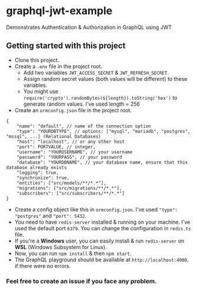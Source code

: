 # graphql-jwt-example
Demonstrates Authentication &amp; Authorization in GraphQL using JWT

## Getting started with this project
- Clone this project.
- Create a `.env` file in the project root.
  * Add two variables `JWT_ACCESS_SECRET` & `JWT_REFRESH_SECRET`.
  * Assign random secret values (both values will be different) to these variables.
  * You might use `require('crypto').randomBytes(${length}).toString('hex')` to generate random values. I've used length = 256
- Create an `ormconfig.json` file in the project root.
```json-with-comments
{
    "name": "default", // name of the connection option
    "type": "YOURDBTYPE", // options: ["mysql", "mariadb", "postgres", "mssql", ...] (Relational Databases)
    "host": "localhost", // or any other host
    "port": PORTVALUE, // integer,  
    "username": "YOURUSERNAME", // your username
    "password": "YOURPASS", // your password
    "database": "YOURDBNAME", // your database name, ensure that this database already exists
    "logging": true,
    "synchronize": true,
    "entities": ["src/models/**/*.*"],
    "migrations": ["src/migrations/**/*.*"],
    "subscribers": ["src/subscribers/**/*.*"]
}
```
- Create a config object like this in `ormconfig.json`. I've used `"type": "postgres"` and `"port": 5432`.
- You need to have `redis-server` installed & running on your machine. I've used the default port `6379`. You can change the configuration in `redis.ts` file.
- If you're a **Windows** user, you can easily install & run `redis-server` on **WSL** (Windows Subsystem for Linux).
- Now, you can run `npm install` & then `npm start`.
- The GraphQL playground should be available at `http://localhost:4000`, if there were no errors.

### Feel free to create an issue if you face any problem.
